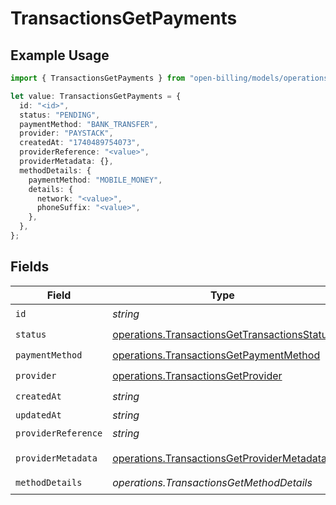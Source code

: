 # TransactionsGetPayments

## Example Usage

```typescript
import { TransactionsGetPayments } from "open-billing/models/operations";

let value: TransactionsGetPayments = {
  id: "<id>",
  status: "PENDING",
  paymentMethod: "BANK_TRANSFER",
  provider: "PAYSTACK",
  createdAt: "1740489754073",
  providerReference: "<value>",
  providerMetadata: {},
  methodDetails: {
    paymentMethod: "MOBILE_MONEY",
    details: {
      network: "<value>",
      phoneSuffix: "<value>",
    },
  },
};
```

## Fields

| Field                                                                                                        | Type                                                                                                         | Required                                                                                                     | Description                                                                                                  |
| ------------------------------------------------------------------------------------------------------------ | ------------------------------------------------------------------------------------------------------------ | ------------------------------------------------------------------------------------------------------------ | ------------------------------------------------------------------------------------------------------------ |
| `id`                                                                                                         | *string*                                                                                                     | :heavy_check_mark:                                                                                           | N/A                                                                                                          |
| `status`                                                                                                     | [operations.TransactionsGetTransactionsStatus](../../models/operations/transactionsgettransactionsstatus.md) | :heavy_check_mark:                                                                                           | N/A                                                                                                          |
| `paymentMethod`                                                                                              | [operations.TransactionsGetPaymentMethod](../../models/operations/transactionsgetpaymentmethod.md)           | :heavy_check_mark:                                                                                           | N/A                                                                                                          |
| `provider`                                                                                                   | [operations.TransactionsGetProvider](../../models/operations/transactionsgetprovider.md)                     | :heavy_check_mark:                                                                                           | N/A                                                                                                          |
| `createdAt`                                                                                                  | *string*                                                                                                     | :heavy_check_mark:                                                                                           | N/A                                                                                                          |
| `updatedAt`                                                                                                  | *string*                                                                                                     | :heavy_minus_sign:                                                                                           | N/A                                                                                                          |
| `providerReference`                                                                                          | *string*                                                                                                     | :heavy_check_mark:                                                                                           | N/A                                                                                                          |
| `providerMetadata`                                                                                           | [operations.TransactionsGetProviderMetadata](../../models/operations/transactionsgetprovidermetadata.md)     | :heavy_check_mark:                                                                                           | Any valid JSON value                                                                                         |
| `methodDetails`                                                                                              | *operations.TransactionsGetMethodDetails*                                                                    | :heavy_check_mark:                                                                                           | N/A                                                                                                          |